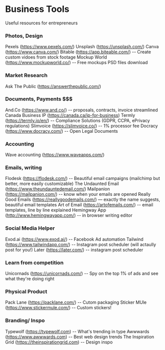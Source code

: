 # Business Tools
Useful resources for entrepreneurs

### Photos, Design
Pexels (https://www.pexels.com/)
Unsplash (https://unsplash.com/)
Canva (https://www.canva.com/)
Bitable (https://app.biteable.com/) -- Create custom vidoes from stock footage
Mockup World (https://www.mockupworld.co/) -- Free mockups PSD files download

### Market Research
Ask The Public (https://answerthepublic.com/)

### Documents, Payments $$$
And.Co (https://www.and.co/) -- proposals, contracts, invoice streamlined
Canada Business IP (https://canada.ca/ip-for-business)
Termly (https://termly.io/en/) -- Compliance Solutions (GDPR, CCPA, ePrivacy regulations)
Slimvoice (https://slimvoice.co/) -- 1% processor fee
Docracy (https://www.docracy.com/) -- Open Legal Documents 

### Accounting
Wave accounting (https://www.waveapps.com/)

### Emails, writing
Flodesk (https://flodesk.com/) -- Beautiful email campaigns (mailchimp but better, more easily customizable)
The Undaunted Email (https://www.theundauntedemail.com/) 
Mailpanion (https://mailpanion.com/) -- know when your emails are opened
Really Good Emails (https://reallygoodemails.com/) –– exactly the name suggests, beautiful email templates
Art of Email (https://artofemails.com/) -- email templates, line by line explained
Hemingway App (http://www.hemingwayapp.com/) -- in browser writing editor

### Social Media Helper
Exod.ai (https://www.exod.ai/) -- Facebook Ad automation
Tailwind (https://www.tailwindapp.com/) -- Instagram post scheduler (will actaully post for you!)
Later (https://later.com/) -- instagram post scheduler 

### Learn from competition 
Unicornads (https://unicornads.com/) -- Spy on the top 1% of ads and see what they're doing right

### Physical Product 
Pack Lane (https://packlane.com/) -- Cutom packaging 
Sticker MUle (https://www.stickermule.com/) -- Custom stickers!   

### Branding/ Inspo
Typewolf (https://typewolf.com) -- What's trending in type
Awwwards (https://www.awwwards.com) -- Best web design trends
The Inspiration Grid (https://theinspirationgrid.com) -- Design inspo 
